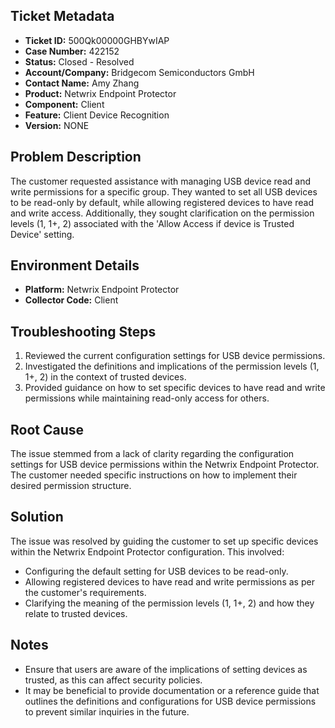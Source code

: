 ## Ticket Metadata
- **Ticket ID:** 500Qk00000GHBYwIAP
- **Case Number:** 422152
- **Status:** Closed - Resolved
- **Account/Company:** Bridgecom Semiconductors GmbH
- **Contact Name:** Amy Zhang
- **Product:** Netwrix Endpoint Protector
- **Component:** Client
- **Feature:** Client Device Recognition
- **Version:** NONE

## Problem Description
The customer requested assistance with managing USB device read and write permissions for a specific group. They wanted to set all USB devices to be read-only by default, while allowing registered devices to have read and write access. Additionally, they sought clarification on the permission levels (1, 1+, 2) associated with the 'Allow Access if device is Trusted Device' setting.

## Environment Details
- **Platform:** Netwrix Endpoint Protector
- **Collector Code:** Client

## Troubleshooting Steps
1. Reviewed the current configuration settings for USB device permissions.
2. Investigated the definitions and implications of the permission levels (1, 1+, 2) in the context of trusted devices.
3. Provided guidance on how to set specific devices to have read and write permissions while maintaining read-only access for others.

## Root Cause
The issue stemmed from a lack of clarity regarding the configuration settings for USB device permissions within the Netwrix Endpoint Protector. The customer needed specific instructions on how to implement their desired permission structure.

## Solution
The issue was resolved by guiding the customer to set up specific devices within the Netwrix Endpoint Protector configuration. This involved:
- Configuring the default setting for USB devices to be read-only.
- Allowing registered devices to have read and write permissions as per the customer's requirements.
- Clarifying the meaning of the permission levels (1, 1+, 2) and how they relate to trusted devices.

## Notes
- Ensure that users are aware of the implications of setting devices as trusted, as this can affect security policies.
- It may be beneficial to provide documentation or a reference guide that outlines the definitions and configurations for USB device permissions to prevent similar inquiries in the future.